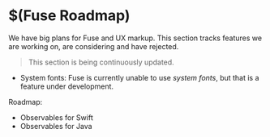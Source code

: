 # $(Fuse Roadmap)

We have big plans for Fuse and UX markup. This section tracks features we are working on, are considering and have rejected.

> This section is being continuously updated.

- System fonts: Fuse is currently unable to use _system fonts_, but that is a feature under development.

Roadmap:

* Observables for Swift
* Observables for Java